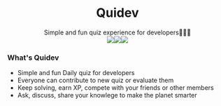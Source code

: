 <div align="center">
<h1>Quidev</h1>
Simple and fun quiz experience for developers👩🏻‍💻<br>
<a href="#" target="_blank"><img src="https://img.shields.io/badge/Kotlin-7F52FF?style=flat-square&logo=Kotlin&logoColor=white"/></a><a href="#" target="_blank"><img src="https://img.shields.io/badge/Spring Boot-6DB33F?style=flat-square&logo=Spring-Boot&logoColor=white"/></a><a href="#" target="_blank"><img src="https://img.shields.io/badge/JPA-6DB33F?style=flat-square&logo=Spring&logoColor=white"/></a>
</div>

### What's Quidev

- Simple and fun Daily quiz for developers
- Everyone can contribute to new quiz or evaluate them
- Keep solving, earn XP, compete with your friends or other members
- Ask, discuss, share your knowlege to make the planet smarter

